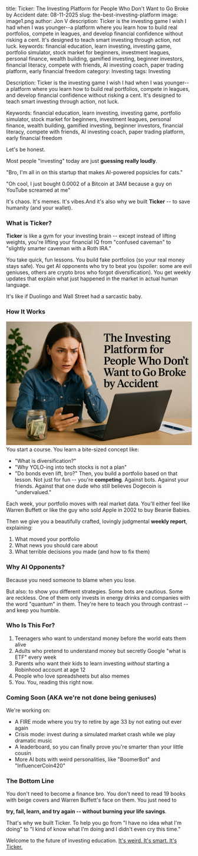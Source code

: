 title: Ticker: The Investing Platform for People Who Don't Want to Go Broke by Accident
date: 08-11-2025
slug: the-best-investing-platform
image: image1.png
author: Jon V
description: Ticker is the investing game I wish I had when I was younger--a platform where you learn how to build real portfolios, compete in leagues, and develop financial confidence without risking a cent. It's designed to teach smart investing through action, not luck.
keywords: financial education, learn investing, investing game, portfolio simulator, stock market for beginners, investment leagues, personal finance, wealth building, gamified investing, beginner investors, financial literacy, compete with friends, AI investing coach, paper trading platform, early financial freedom
category: Investing
tags: Investing




Description: Ticker is the investing game I wish I had when I was younger--a platform where you learn how to build real portfolios, compete in leagues, and develop financial confidence without risking a cent. It's designed to teach smart investing through action, not luck.

Keywords: financial education, learn investing, investing game, portfolio simulator, stock market for beginners, investment leagues, personal finance, wealth building, gamified investing, beginner investors, financial literacy, compete with friends, AI investing coach, paper trading platform, early financial freedom



Let's be honest.

Most people "investing" today are just **guessing really loudly**.

"Bro, I'm all in on this startup that makes AI-powered popsicles for cats."

"Oh cool, I just bought 0.0002 of a Bitcoin at 3AM because a guy on YouTube screamed at me"

It's chaos. It's memes. It's vibes.And it's also why we built
**Ticker** -- to save humanity (and your wallet).

### **What is Ticker?**

**Ticker** is like a gym for your investing brain -- except instead of lifting weights, you're lifting your financial IQ from "confused caveman" to "slightly smarter caveman with a Roth IRA."

You take quick, fun lessons. You build fake portfolios (so your real money stays safe). You get AI opponents who try to beat you (spoiler: some are evil geniuses, others are crypto bros who forgot diversification). You get weekly updates that explain what just happened in the market in actual human language.

It's like if Duolingo and Wall Street had a sarcastic baby.

### **How It Works**

![Image](/imgs/image1.png)You start a course. You learn a bite-sized concept like:

- "What is diversification?"
- "Why YOLO-ing into tech stocks is not a plan"
- "Do bonds even lift, bro?"
Then, you build a portfolio based on that lesson. Not just for fun -- you're
**competing**. Against bots. Against your friends. Against that one dude who still believes Dogecoin is "undervalued."

Each week, your portfolio moves with real market data. You'll either feel like Warren Buffett or like the guy who sold Apple in 2002 to buy Beanie Babies.

Then we give you a beautifully crafted, lovingly judgmental **weekly report**, explaining:

1. What moved your portfolio
1. What news you should care about
1. What terrible decisions you made (and how to fix them)
### **Why AI Opponents?**

Because you need someone to blame when you lose.

But also: to show you different strategies. Some bots are cautious. Some are reckless. One of them only invests in energy drinks and companies with the word "quantum" in them. They're here to teach you through contrast -- and keep you humble.

### **Who Is This For?**

1. Teenagers who want to understand money before the world eats them alive
1. Adults who pretend to understand money but secretly Google "what is ETF" every week
1. Parents who want their kids to learn investing *without* starting a Robinhood account at age 12
1. People who love spreadsheets but also memes
1. You. You, reading this right now.
### **Coming Soon (AKA we're not done being geniuses)**

We're working on:

- A FIRE mode where you try to retire by age 33 by not eating out ever again
- Crisis mode: invest during a simulated market crash while we play dramatic music
- A leaderboard, so you can finally prove you're smarter than your little cousin
- More AI bots with weird personalities, like "BoomerBot" and "InfluencerCoin420"
### **The Bottom Line**

You don't need to become a finance bro. You don't need to read 19 books with beige covers and Warren Buffett's face on them. You just need to

**try, fail, learn, and try again -- without burning your life savings**.

That's why we built Ticker. To help you go from "I have no idea what I'm doing" to "I kind of know what I'm doing and I didn't even cry this time."

Welcome to the future of investing education.
[ It's weird. It's smart. It's Ticker.](https://heyticker.com/)

